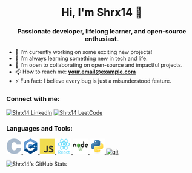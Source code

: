 <h1 align="center">Hi, I'm Shrx14 👋</h1>
<h3 align="center">Passionate developer, lifelong learner, and open-source enthusiast.</h3>

<!-- <p align="left"> <a href="https://github.com/ryo-ma/github-profile-trophy"><img src="https://github-profile-trophy.vercel.app/?username=Shrx14" alt="Shrx14" /></a> </p> -->

- 🔭 I’m currently working on some exciting new projects!
- 🌱 I’m always learning something new in tech and life.
- 👯 I’m open to collaborating on open-source and impactful projects.
- 📫 How to reach me: **your.email@example.com** <!-- Update with your real contact! -->
- ⚡ Fun fact: I believe every bug is just a misunderstood feature. 

<h3 align="left">Connect with me:</h3>
<p align="left">
<a href="https://linkedin.com/in/your-linkedin" target="blank"><img align="center" src="https://raw.githubusercontent.com/rahuldkjain/github-profile-readme-generator/master/src/images/icons/Social/linked-in-alt.svg" alt="Shrx14 LinkedIn" height="30" width="40" /></a>
<a href="https://www.leetcode.com/your-leetcode" target="blank"><img align="center" src="https://raw.githubusercontent.com/rahuldkjain/github-profile-readme-generator/master/src/images/icons/Social/leet-code.svg" alt="Shrx14 LeetCode" height="30" width="40" /></a>
<!-- Add more links as you wish -->
</p>

<h3 align="left">Languages and Tools:</h3>
<p align="left">
  <a href="https://www.cprogramming.com/" target="_blank" rel="noreferrer">
    <img src="https://raw.githubusercontent.com/devicons/devicon/master/icons/c/c-original.svg" alt="c" width="40" height="40"/>
  </a>
  <a href="https://www.w3schools.com/cpp/" target="_blank" rel="noreferrer">
    <img src="https://raw.githubusercontent.com/devicons/devicon/master/icons/cplusplus/cplusplus-original.svg" alt="cplusplus" width="40" height="40"/>
  </a>
  <a href="https://developer.mozilla.org/en-US/docs/Web/JavaScript" target="_blank" rel="noreferrer">
    <img src="https://raw.githubusercontent.com/devicons/devicon/master/icons/javascript/javascript-original.svg" alt="javascript" width="40" height="40"/>
  </a>
  <a href="https://reactjs.org/" target="_blank" rel="noreferrer">
    <img src="https://raw.githubusercontent.com/devicons/devicon/master/icons/react/react-original-wordmark.svg" alt="react" width="40" height="40"/>
  </a>
  <a href="https://nodejs.org" target="_blank" rel="noreferrer">
    <img src="https://raw.githubusercontent.com/devicons/devicon/master/icons/nodejs/nodejs-original-wordmark.svg" alt="nodejs" width="40" height="40"/>
  </a>
  <a href="https://www.python.org" target="_blank" rel="noreferrer">
    <img src="https://raw.githubusercontent.com/devicons/devicon/master/icons/python/python-original.svg" alt="python" width="40" height="40"/>
  </a>
  <a href="https://git-scm.com/" target="_blank" rel="noreferrer">
    <img src="https://www.vectorlogo.zone/logos/git-scm/git-scm-icon.svg" alt="git" width="40" height="40"/>
  </a>
  <!-- Add or remove languages/tools as needed -->
</p>

<p>
  <img align="center" src="https://github-readme-stats.vercel.app/api?username=Shrx14&show_icons=true&theme=radical" alt="Shrx14's GitHub Stats" />
</p>

<!-- <p><img align="center" src="https://github-readme-streak-stats.herokuapp.com/?user=Shrx14&theme=radical" alt="Shrx14's GitHub Streak" /></p> -->

<!--
**Shrx14/Shrx14** is a ✨ special ✨ repository because its `README.md` (this file) appears on your GitHub profile.
-->
